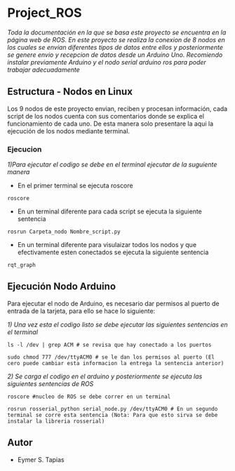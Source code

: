 # Project_ROS

_Toda la documentación en la que se basa este proyecto se encuentra en la página web de ROS. En este proyecto se realiza la conexion de 8 nodos en los cuales se envian diferentes tipos de datos entre ellos y posteriormente se genere envio y recepcion de datos desde un Arduino Uno. Recomiendo instalar previamente Arduino y el nodo serial arduino ros para poder trabajar adecuadamente_

## Estructura - Nodos en Linux

Los 9 nodos de este proyecto envian, reciben y procesan información, cada script de los nodos cuenta con sus comentarios donde se explica el funcionamiento de cada uno. De esta manera solo presentare la aqui la ejecución de los nodos mediante terminal.  

### Ejecucion

_1)Para ejecutar el codigo se debe en el terminal ejecutar de la suguiente manera_

* En el primer terminal se ejecuta roscore
```
roscore
```

* En un terminal diferente para cada script se ejecuta la siguiente sentencia
```
rosrun Carpeta_nodo Nombre_script.py
```

* En un terminal diferente para visulaizar todos los nodos y que efectivamente esten conectados se ejecuta la siguiente sentencia
```
rqt_graph
```


## Ejecución Nodo Arduino

Para ejecutar el nodo de Arduino, es necesario dar permisos al puerto de entrada de la tarjeta, para ello se hace lo siguiente:

_1) Una vez esta el codigo listo se debe ejecutar las siguientes sentencias en el terminal_
```
ls -l /dev | grep ACM # se revisa que hay conectado a los puertos

sudo chmod 777 /dev/ttyACM0 # se le dan los permisos al puerto (El cero puede cambiar esta informacion la entrega la sentencia anterior)
```

_2) Se carga el codigo en el arduino y posteriormente se ejecuta las siguientes sentencias de ROS_
```
roscore #nucleo de ROS se debe correr en un terminal

rosrun rosserial_python serial_node.py /dev/ttyACM0 # En un segundo terminal se corre esta sentencia (Nota: Para que esto sirva se debe instalar la libreria rosserial)
```

## Autor

* Eymer S. Tapias
